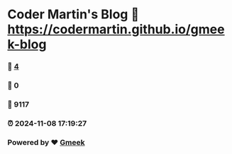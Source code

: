 # Coder Martin's Blog :link: https://codermartin.github.io/gmeek-blog 
### :page_facing_up: [4](https://codermartin.github.io/gmeek-blog/tag.html) 
### :speech_balloon: 0 
### :hibiscus: 9117 
### :alarm_clock: 2024-11-08 17:19:27 
### Powered by :heart: [Gmeek](https://github.com/Meekdai/Gmeek)
